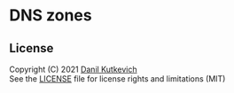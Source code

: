 # DNS zones

## License

Copyright (C) 2021 [Danil Kutkevich](https://github.com/danil)  
See the [LICENSE](./LICENSE) file for license rights and limitations (MIT)
